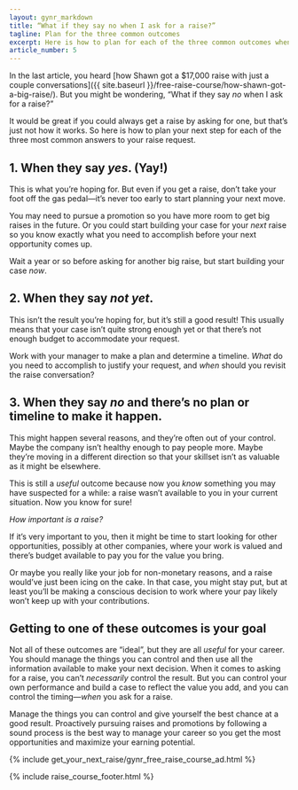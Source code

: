 ```yaml
---
layout: gynr_markdown
title: “What if they say no when I ask for a raise?”
tagline: Plan for the three common outcomes
excerpt: Here is how to plan for each of the three common outcomes when you ask for a raise.
article_number: 5
---
```

In the last article, you heard [how Shawn got a $17,000 raise with just a couple conversations]({{ site.baseurl }}/free-raise-course/how-shawn-got-a-big-raise/). But you might be wondering, “What if they say *no* when I ask for a raise?”

It would be great if you could always get a raise by asking for one, but that’s just not how it works. So here is how to plan your next step for each of the three most common answers to your raise request.

## 1. When they say *yes*. (Yay!)

This is what you’re hoping for. But even if you get a raise, don’t take your foot off the gas pedal—it’s never too early to start planning your next move.

You may need to pursue a promotion so you have more room to get big raises in the future. Or you could start building your case for your *next* raise so you know exactly what you need to accomplish before your next opportunity comes up.

Wait a year or so before asking for another big raise, but start building your case *now*.

## 2. When they say *not yet*.

This isn’t the result you’re hoping for, but it’s still a good result! This usually means that your case isn’t quite strong enough yet or that there’s not enough budget to accommodate your request.

Work with your manager to make a plan and determine a timeline. *What* do you need to accomplish to justify your request, and *when* should you revisit the raise conversation?

## 3. When they say *no* and there’s no plan or timeline to make it happen.

This might happen several reasons, and they’re often out of your control. Maybe the company isn’t healthy enough to pay people more. Maybe they’re moving in a different direction so that your skillset isn’t as valuable as it might be elsewhere.

This is still a *useful* outcome because now you *know* something you may have suspected for a while: a raise wasn’t available to you in your current situation. Now you know for sure!

*How important is a raise?*

If it’s very important to you, then it might be time to start looking for other opportunities, possibly at other companies, where your work is valued and there’s budget available to pay you for the value you bring.

Or maybe you really like your job for non-monetary reasons, and a raise would’ve just been icing on the cake. In that case, you might stay put, but at least you’ll be making a conscious decision to work where your pay likely won’t keep up with your contributions.

## Getting to one of these outcomes is your goal

Not all of these outcomes are “ideal”, but they are all *useful* for your career. You should manage the things you can control and then use all the information available to make your next decision. When it comes to asking for a raise, you can’t *necessarily* control the result. But you can control your own performance and build a case to reflect the value you add, and you can control the timing—*when* you ask for a raise.

Manage the things you can control and give yourself the best chance at a good result. Proactively pursuing raises and promotions by following a sound process is the best way to manage your career so you get the most opportunities and maximize your earning potential.

{% include get_your_next_raise/gynr_free_raise_course_ad.html %}

{% include raise_course_footer.html %}